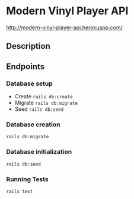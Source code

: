 # Modern Vinyl Player API

http://modern-vinyl-player-api.herokuapp.com/

## Description

## Endpoints

### Database setup
- Create
    `rails db:create`
- Migrate
    `rails db:migrate`
- Seed
    `rails db:seed`
   
### Database creation
`rails db:migrate`

### Database initialization
`rails db:seed`

### Running Tests
`rails test`
